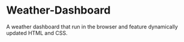 # Weather-Dashboard
A weather dashboard that run in the browser and feature dynamically updated HTML and CSS.

